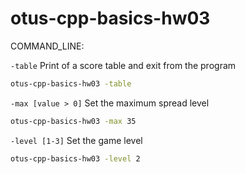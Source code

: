 # otus-cpp-basics-hw03
COMMAND_LINE:

`-table`
Print of a score table and exit from the program
```cmd
otus-cpp-basics-hw03 -table
```

`-max [value > 0]`
Set the maximum spread level
```cmd
otus-cpp-basics-hw03 -max 35
```

`-level [1-3]`
Set the game level
```cmd
otus-cpp-basics-hw03 -level 2
```
    

